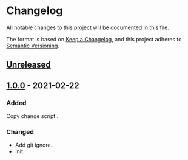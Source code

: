 # Changelog
All notable changes to this project will be documented in this file.

The format is based on [Keep a Changelog](https://keepachangelog.com/en/1.0.0/),
and this project adheres to [Semantic Versioning](https://semver.org/spec/v2.0.0.html).

## [Unreleased]

## [1.0.0] - 2021-02-22
### Added
Copy change script..

### Changed
- Add git ignore..
- Init..

[Unreleased]: https://github.com/kopkong/lerna-test/compare/1.2.0...HEAD
[1.2.0]: https://github.com/kopkong/lerna-test/compare/1.1.0...1.2.0
[1.1.0]: https://github.com/kopkong/lerna-test/compare/1.0.0...1.1.0
[1.0.0]: https://github.com/kopkong/lerna-test/releases/tag/1.0.0
